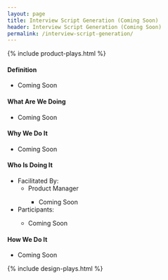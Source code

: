 ```yaml
---
layout: page
title: Interview Script Generation (Coming Soon)
header: Interview Script Generation (Coming Soon)
permalink: /interview-script-generation/
---
```

<div class="row">
    <div class="col-md-3">
        {% include product-plays.html %}
    </div>
    <div class="col-md-6">
        <h4 class="Definition" id="Definition">
            Definition
        </h4>
			<ul>
				<li>Coming Soon</li>
			</ul>
        <h4 class="What" id="What">
            What Are We Doing
        </h4>
	   <ul>
        <li>Coming Soon</li>
	    </ul>
        <h4 class="Why" id="Why">
            Why We Do It
        </h4>
            <ul>
         		<li>Coming Soon</li>
	        </ul>
        <h4 class="Who" id="Who">
            Who Is Doing It
        </h4>
            <ul>
                <li>Facilitated By:
                <ul>
					<li>Product Manager</li>
						<ul>
						  <li>Coming Soon</li>
						</ul>   
					</ul>
					<li>Participants:</li>
					  <ul>
						  <li>Coming Soon</li>
                  	  </ul>    
                </li>
            </ul>
        <h4 class="How" id="How">
            How We Do It
        </h4>
			<ul>
         		<li>Coming Soon</li>
	        </ul>
    </div>
    <div class="col-md-3">
                {% include design-plays.html %}
    </div>
</div>
